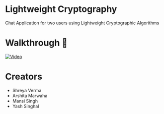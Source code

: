 # Lightweight Cryptography

Chat Application for two users using Lightweight Cryptographic Algorithms

# Walkthrough :bow_and_arrow:

[![Video](https://i9.ytimg.com/vi/50W82G6kmsk/mq1.jpg?sqp=CJievY0G&rs=AOn4CLBwDbkaax-Bd0YPsKGxBLOp8p5cQg)](https://www.youtube.com/embed/50W82G6kmsk)</br>

# Creators

- Shreya Verma
- Arshita Marwaha
- Mansi Singh
- Yash Singhal
